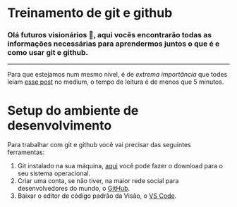 # Treinamento de git e github

### Olá futuros visionários :green_heart:, aqui vocês encontrarão todas as informações necessárias para aprendermos juntos o que é e como usar git e github.
---
Para que estejamos num mesmo nível, é de *extrema importância* que todes leiam [esse post](https://guiinow.medium.com/git-e-github-o-que-s%C3%A3o-e-como-usar-b938d682df6b) no medium, o tempo de leitura é de menos que 5 minutos.

# Setup do ambiente de desenvolvimento
Para trabalhar com git e github você vai precisar das seguintes ferramentas:

1. Git instalado na sua máquina, [aqui](https://git-scm.com/downloads) você pode fazer o download para o seu sistema operacional.
2. Criar uma conta, se não tiver, na maior rede social para desenvolvedores do mundo, o [GitHub](http://github.com/).
3. Baixar o editor de código padrão da Visão, o [VS Code](https://code.visualstudio.com/).


<!-- # Bônus
Extensão do vscode --!>